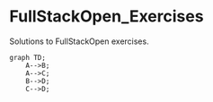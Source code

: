 # FullStackOpen_Exercises
Solutions to FullStackOpen exercises.

```mermaid
graph TD;
    A-->B;
    A-->C;
    B-->D;
    C-->D;
```
